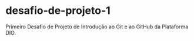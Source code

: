 # desafio-de-projeto-1
Primeiro Desafio de Projeto de Introdução ao Git e ao GitHub da Plataforma DIO.
